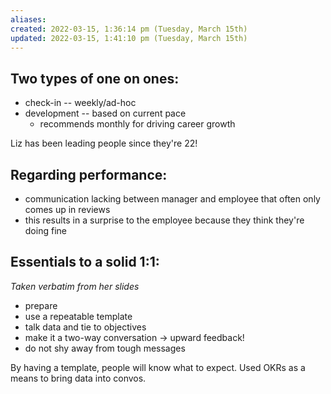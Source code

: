 ```yaml
---
aliases: 
created: 2022-03-15, 1:36:14 pm (Tuesday, March 15th)
updated: 2022-03-15, 1:41:10 pm (Tuesday, March 15th)
---
```

## Two types of one on ones:
- check-in -- weekly/ad-hoc
- development -- based on current pace
    - recommends monthly for driving career growth

Liz has been leading people since they're 22!

## Regarding performance:
- communication lacking between manager and employee that often only comes up in reviews
- this results in a surprise to the employee because they think they're doing fine

## Essentials to a solid 1:1:
_Taken verbatim from her slides_
- prepare
- use a repeatable template
- talk data and tie to objectives
- make it a two-way conversation -> upward feedback!
- do not shy away from tough messages

By having a template, people will know what to expect.
Used OKRs as a means to bring data into convos.